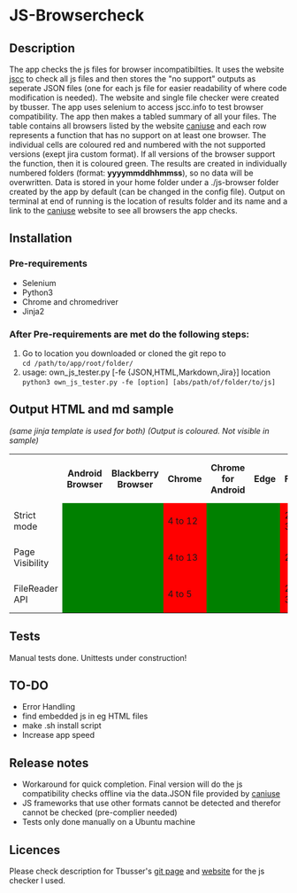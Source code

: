 # JS-Browsercheck

## Description
The app checks the js files for browser incompatibilties. It uses the website [jscc](http://jscc.info/) to check all js files and then stores the "no support" outputs as seperate JSON files (one for each js file for easier readability of where code modification is needed). The website and single file checker were created by tbusser. The app uses selenium to access jscc.info to test browser compatibility. The app then makes a tabled summary of all your files. The table contains all browsers listed by the website [caniuse](http://caniuse.com/) and each row represents a function that has no support on at least one browser. The individual cells are coloured red and numbered with the not supported versions (exept jira custom format). If all versions of the browser support the function, then it is coloured green. The results are created in individually numbered folders (format: **yyyymmddhhmmss**), so no data will be overwritten. Data is stored in your home folder under a ./js-browser folder created by the app by default (can be changed in the config file).  Output on terminal at end of running is the location of results folder and its name and a link to the [caniuse](http://caniuse.com/) website to see all browsers the app checks.

## Installation
### Pre-requirements
- Selenium  
- Python3  
- Chrome and chromedriver
- Jinja2

### After Pre-requirements are met do the following steps:
1. Go to location you downloaded or cloned the git repo to  
`cd /path/to/app/root/folder/`
2. usage: own_js_tester.py [-fe {JSON,HTML,Markdown,Jira}] location  
`python3 own_js_tester.py -fe [option] [abs/path/of/folder/to/js]`

## Output HTML and md sample
*(same jinja template is used for both)*
*(Output is coloured. Not visible in sample)*
<table>
    <tr>
        <th></th>
        <th>Android Browser</th>
        <th>Blackberry Browser</th>
        <th>Chrome</th>
        <th>Chrome for Android</th>
        <th>Edge</th>
        <th>Firefox</th>
        <th>Firefox for Android</th>
        <th>IE</th>
        <th>IE Mobile</th>
        <th>Opera</th>
        <th>Opera Mini</th>
        <th>Opera Mobile</th>
        <th>Safari</th>
        <th>Samsung Internet</th>
        <th>UC Browser for Android</th>
        <th>iOS Safari</th>
    </tr>
    <tr>
        <td>Strict mode</td>
        <td bgcolor="green"></td>
        <td bgcolor="green"></td>
        <td bgcolor="red">4 to 12</td>
        <td bgcolor="green"></td>
        <td bgcolor="green"></td>
        <td bgcolor="red">2 to 3.6</td>
        <td bgcolor="green"></td>
        <td bgcolor="red">5.5 to 9</td>
        <td bgcolor="green"></td>
        <td bgcolor="red">9.5-9.6 to 11.6</td>
        <td bgcolor="green"></td>
        <td bgcolor="green"></td>
        <td bgcolor="red">3.1 to 5</td>
        <td bgcolor="green"></td>
        <td bgcolor="green"></td>
        <td bgcolor="green"></td>
    </tr>
    <tr>
        <td>Page Visibility</td>
        <td bgcolor="green"></td>
        <td bgcolor="green"></td>
        <td bgcolor="red">4 to 13</td>
        <td bgcolor="green"></td>
        <td bgcolor="green"></td>
        <td bgcolor="red">2 to 9</td>
        <td bgcolor="green"></td>
        <td bgcolor="red">5.5 to 9</td>
        <td bgcolor="green"></td>
        <td bgcolor="red">9.5-9.6 to 12</td>
        <td bgcolor="red">5.0-8.0</td>
        <td bgcolor="green"></td>
        <td bgcolor="red">3.1 to 6</td>
        <td bgcolor="green"></td>
        <td bgcolor="green"></td>
        <td bgcolor="red">3.2 to 6.0-6.1</td>
    </tr>
    <tr>
        <td>FileReader API</td>
        <td bgcolor="green"></td>
        <td bgcolor="green"></td>
        <td bgcolor="red">4 to 5</td>
        <td bgcolor="green"></td>
        <td bgcolor="green"></td>
        <td bgcolor="red">2 to 3.5</td>
        <td bgcolor="green"></td>
        <td bgcolor="red">5.5 to 9</td>
        <td bgcolor="green"></td>
        <td bgcolor="red">9.5-9.6 to 11</td>
        <td bgcolor="red">5.0-8.0</td>
        <td bgcolor="green"></td>
        <td bgcolor="red">3.1 to 5.1</td>
        <td bgcolor="green"></td>
        <td bgcolor="green"></td>
        <td bgcolor="red">3.2 to 5.0-5.1</td>
    </tr>
<table>

## Tests
Manual tests done. Unittests under construction!

## TO-DO
- Error Handling
- find embedded js in eg HTML files
- make .sh install script
- Increase app speed

## Release notes
* Workaround for quick completion. Final version will do the js compatibility checks offline via the data.JSON file provided by [caniuse](http://caniuse.com/)
* JS frameworks that use other formats cannot be detected and therefor cannot be checked (pre-complier needed)
* Tests only done manually on a Ubuntu machine

## Licences
Please check description for Tbusser's [git page](https://github.com/tbusser/jscc) and [website](http://jscc.info/) for the js checker I used.
